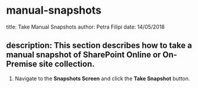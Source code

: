 # manual-snapshots

title: Take Manual Snapshots author: Petra Filipi date: 14/05/2018

## description: This section describes how to take a manual snapshot  of SharePoint Online or On-Premise site collection.

1. Navigate to the **Snapshots Screen** and click the **Take Snapshot** button.

